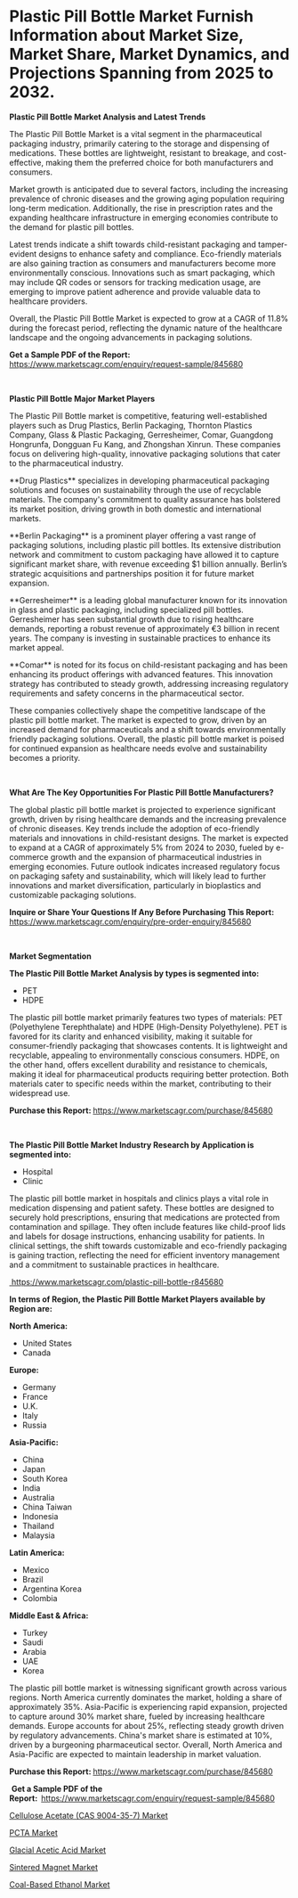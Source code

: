 <p><h1>Plastic Pill Bottle Market Furnish Information about Market Size, Market Share, Market Dynamics, and Projections Spanning from 2025 to 2032.</h1></p><p><strong>Plastic Pill Bottle Market Analysis and Latest Trends</strong></p>
<p><p>The Plastic Pill Bottle Market is a vital segment in the pharmaceutical packaging industry, primarily catering to the storage and dispensing of medications. These bottles are lightweight, resistant to breakage, and cost-effective, making them the preferred choice for both manufacturers and consumers.</p><p>Market growth is anticipated due to several factors, including the increasing prevalence of chronic diseases and the growing aging population requiring long-term medication. Additionally, the rise in prescription rates and the expanding healthcare infrastructure in emerging economies contribute to the demand for plastic pill bottles.</p><p>Latest trends indicate a shift towards child-resistant packaging and tamper-evident designs to enhance safety and compliance. Eco-friendly materials are also gaining traction as consumers and manufacturers become more environmentally conscious. Innovations such as smart packaging, which may include QR codes or sensors for tracking medication usage, are emerging to improve patient adherence and provide valuable data to healthcare providers.</p><p>Overall, the Plastic Pill Bottle Market is expected to grow at a CAGR of 11.8% during the forecast period, reflecting the dynamic nature of the healthcare landscape and the ongoing advancements in packaging solutions.</p></p>
<p><strong>Get a Sample PDF of the Report:&nbsp;</strong> <a href="https://www.marketscagr.com/enquiry/request-sample/845680?utm_campaign=2107&utm_medium=2&utm_source=Github&utm_content=ia&utm_term=30012025&utm_id=plastic-pill-bottle">https://www.marketscagr.com/enquiry/request-sample/845680</a></p>
<p>&nbsp;</p>
<p><strong>Plastic Pill Bottle Major Market Players</strong></p>
<p><p>The Plastic Pill Bottle market is competitive, featuring well-established players such as Drug Plastics, Berlin Packaging, Thornton Plastics Company, Glass & Plastic Packaging, Gerresheimer, Comar, Guangdong Hongrunfa, Dongguan Fu Kang, and Zhongshan Xinrun. These companies focus on delivering high-quality, innovative packaging solutions that cater to the pharmaceutical industry.</p><p>**Drug Plastics** specializes in developing pharmaceutical packaging solutions and focuses on sustainability through the use of recyclable materials. The company's commitment to quality assurance has bolstered its market position, driving growth in both domestic and international markets.</p><p>**Berlin Packaging** is a prominent player offering a vast range of packaging solutions, including plastic pill bottles. Its extensive distribution network and commitment to custom packaging have allowed it to capture significant market share, with revenue exceeding $1 billion annually. Berlin’s strategic acquisitions and partnerships position it for future market expansion.</p><p>**Gerresheimer** is a leading global manufacturer known for its innovation in glass and plastic packaging, including specialized pill bottles. Gerresheimer has seen substantial growth due to rising healthcare demands, reporting a robust revenue of approximately €3 billion in recent years. The company is investing in sustainable practices to enhance its market appeal.</p><p>**Comar** is noted for its focus on child-resistant packaging and has been enhancing its product offerings with advanced features. This innovation strategy has contributed to steady growth, addressing increasing regulatory requirements and safety concerns in the pharmaceutical sector.</p><p>These companies collectively shape the competitive landscape of the plastic pill bottle market. The market is expected to grow, driven by an increased demand for pharmaceuticals and a shift towards environmentally friendly packaging solutions. Overall, the plastic pill bottle market is poised for continued expansion as healthcare needs evolve and sustainability becomes a priority.</p></p>
<p>&nbsp;</p>
<p><strong>What Are The Key Opportunities For Plastic Pill Bottle Manufacturers?</strong></p>
<p><p>The global plastic pill bottle market is projected to experience significant growth, driven by rising healthcare demands and the increasing prevalence of chronic diseases. Key trends include the adoption of eco-friendly materials and innovations in child-resistant designs. The market is expected to expand at a CAGR of approximately 5% from 2024 to 2030, fueled by e-commerce growth and the expansion of pharmaceutical industries in emerging economies. Future outlook indicates increased regulatory focus on packaging safety and sustainability, which will likely lead to further innovations and market diversification, particularly in bioplastics and customizable packaging solutions.</p></p>
<p><strong>Inquire or Share Your Questions If Any Before Purchasing This Report:</strong> <a href="https://www.marketscagr.com/enquiry/pre-order-enquiry/845680?utm_campaign=2107&utm_medium=2&utm_source=Github&utm_content=ia&utm_term=30012025&utm_id=plastic-pill-bottle">https://www.marketscagr.com/enquiry/pre-order-enquiry/845680</a></p>
<p>&nbsp;</p>
<p><strong>Market Segmentation</strong></p>
<p><strong>The Plastic Pill Bottle Market Analysis by types is segmented into:</strong></p>
<p><ul><li>PET</li><li>HDPE</li></ul></p>
<p><p>The plastic pill bottle market primarily features two types of materials: PET (Polyethylene Terephthalate) and HDPE (High-Density Polyethylene). PET is favored for its clarity and enhanced visibility, making it suitable for consumer-friendly packaging that showcases contents. It is lightweight and recyclable, appealing to environmentally conscious consumers. HDPE, on the other hand, offers excellent durability and resistance to chemicals, making it ideal for pharmaceutical products requiring better protection. Both materials cater to specific needs within the market, contributing to their widespread use.</p></p>
<p><strong>Purchase this Report:&nbsp;</strong><a href="https://www.marketscagr.com/purchase/845680?utm_campaign=2107&utm_medium=2&utm_source=Github&utm_content=ia&utm_term=30012025&utm_id=plastic-pill-bottle">https://www.marketscagr.com/purchase/845680</a></p>
<p>&nbsp;</p>
<p><strong>The Plastic Pill Bottle Market Industry Research by Application is segmented into:</strong></p>
<p><ul><li>Hospital</li><li>Clinic</li></ul></p>
<p><p>The plastic pill bottle market in hospitals and clinics plays a vital role in medication dispensing and patient safety. These bottles are designed to securely hold prescriptions, ensuring that medications are protected from contamination and spillage. They often include features like child-proof lids and labels for dosage instructions, enhancing usability for patients. In clinical settings, the shift towards customizable and eco-friendly packaging is gaining traction, reflecting the need for efficient inventory management and a commitment to sustainable practices in healthcare.</p></p>
<p><a href="https://www.marketscagr.com/plastic-pill-bottle-r845680?utm_campaign=2107&utm_medium=2&utm_source=Github&utm_content=ia&utm_term=30012025&utm_id=plastic-pill-bottle">&nbsp;https://www.marketscagr.com/plastic-pill-bottle-r845680</a></p>
<p><strong>In terms of Region, the Plastic Pill Bottle Market Players available by Region are:</strong></p>
<p>
    <p> <strong> North America: </strong>
        <ul>
            <li>United States</li>
            <li>Canada</li>
        </ul>
        </p> 
    <p> <strong> Europe: </strong>
        <ul>
            <li>Germany</li>
            <li>France</li>
            <li>U.K.</li>
            <li>Italy</li>
            <li>Russia</li>
        </ul>
        </p> 
    <p> <strong> Asia-Pacific: </strong>
        <ul>
            <li>China</li>
            <li>Japan</li>
            <li>South Korea</li>
            <li>India</li>
            <li>Australia</li>
            <li>China Taiwan</li>
            <li>Indonesia</li>
            <li>Thailand</li>
            <li>Malaysia</li>
        </ul>
        </p> 
    <p> <strong> Latin America: </strong>
        <ul>
            <li>Mexico</li>
            <li>Brazil</li>
            <li>Argentina Korea</li>
            <li>Colombia</li>
        </ul>
        </p> 
    <p> <strong> Middle East & Africa: </strong>
        <ul>
            <li>Turkey</li>
            <li>Saudi</li>
            <li>Arabia</li>
            <li>UAE</li>
            <li>Korea</li>
        </ul>
    </p>
    </p>
<p><p>The plastic pill bottle market is witnessing significant growth across various regions. North America currently dominates the market, holding a share of approximately 35%. Asia-Pacific is experiencing rapid expansion, projected to capture around 30% market share, fueled by increasing healthcare demands. Europe accounts for about 25%, reflecting steady growth driven by regulatory advancements. China's market share is estimated at 10%, driven by a burgeoning pharmaceutical sector. Overall, North America and Asia-Pacific are expected to maintain leadership in market valuation.</p></p>
<p><strong>Purchase this Report: </strong><a href="https://www.marketscagr.com/purchase/845680?utm_campaign=2107&utm_medium=2&utm_source=Github&utm_content=ia&utm_term=30012025&utm_id=plastic-pill-bottle">https://www.marketscagr.com/purchase/845680</a></p>
<p>&nbsp;<strong>Get a Sample PDF of the Report:&nbsp;&nbsp;</strong><a href="https://www.marketscagr.com/enquiry/request-sample/845680?utm_campaign=2107&utm_medium=2&utm_source=Github&utm_content=ia&utm_term=30012025&utm_id=plastic-pill-bottle">https://www.marketscagr.com/enquiry/request-sample/845680</a></p>
<p><strong></strong></p>
<p><p><a href="https://www.linkedin.com/pulse/cellulose-acetate-cas-9004-35-7-market-expected-grow-impressive-pjyxf?utm_campaign=2107&utm_medium=2&utm_source=Github&utm_content=ia&utm_term=30012025&utm_id=plastic-pill-bottle">Cellulose Acetate (CAS 9004-35-7) Market</a></p><p><a href="https://github.com/katonmarti489/Market-Research-Report-List-1/blob/main/pcta-market.md?utm_campaign=2107&utm_medium=2&utm_source=Github&utm_content=ia&utm_term=30012025&utm_id=plastic-pill-bottle">PCTA Market</a></p><p><a href="https://www.linkedin.com/pulse/tracking-emerging-trends-glacial-acetic-acid-market-projected-x02af?utm_campaign=2107&utm_medium=2&utm_source=Github&utm_content=ia&utm_term=30012025&utm_id=plastic-pill-bottle">Glacial Acetic Acid Market</a></p><p><a href="https://github.com/mariellegiddings81/Market-Research-Report-List-1/blob/main/sintered-magnet-market.md?utm_campaign=2107&utm_medium=2&utm_source=Github&utm_content=ia&utm_term=30012025&utm_id=plastic-pill-bottle">Sintered Magnet Market</a></p><p><a href="https://www.linkedin.com/pulse/future-growth-revenue-analysis-coal-based-ethanol-market-o0bzf?utm_campaign=2107&utm_medium=2&utm_source=Github&utm_content=ia&utm_term=30012025&utm_id=plastic-pill-bottle">Coal-Based Ethanol Market</a></p></p>